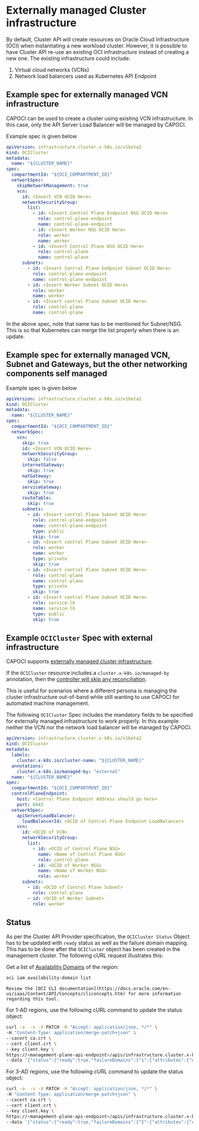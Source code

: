 # Externally managed Cluster infrastructure

By default, Cluster API will create resources on Oracle Cloud Infrastructure (OCI) when instantiating a new workload cluster. However, it is possible to have Cluster API re-use an existing OCI infrastructure instead of creating a new one. The existing infrastructure could include:

 1. Virtual cloud networks (VCNs)
 1. Network load balancers used as Kubernetes API Endpoint

## Example spec for externally managed VCN infrastructure

CAPOCI can be used to create a cluster using existing VCN infrastructure. In this case, only the
API Server Load Balancer will be managed by CAPOCI.

Example spec is given below

```yaml
apiVersion: infrastructure.cluster.x-k8s.io/v1beta2
kind: OCICluster
metadata:
  name: "${CLUSTER_NAME}"
spec:
  compartmentId: "${OCI_COMPARTMENT_ID}"
  networkSpec:
    skipNetworkManagement: true
    vcn:
      id: <Insert VCN OCID Here>
      networkSecurityGroup:
        list:
          - id: <Insert Control Plane Endpoint NSG OCID Here>
            role: control-plane-endpoint
            name: control-plane-endpoint
          - id: <Insert Worker NSG OCID Here>
            role: worker
            name: worker
          - id: <Insert Control Plane NSG OCID Here>
            role: control-plane
            name: control-plane
      subnets:
        - id: <Insert Control Plane Endpoint Subnet OCID Here>
          role: control-plane-endpoint
          name: control-plane-endpoint
        - id: <Insert Worker Subnet OCID Here>
          role: worker
          name: worker
        - id: <Insert control Plane Subnet OCID Here>
          role: control-plane
          name: control-plane
```

In the above spec, note that name has to be mentioned for Subnet/NSG. This is so that Kubernetes
can merge the list properly when there is an update.



## Example spec for externally managed VCN, Subnet and Gateways, but the other networking components self managed


Example spec is given below

```yaml
apiVersion: infrastructure.cluster.x-k8s.io/v1beta2
kind: OCICluster
metadata:
  name: "${CLUSTER_NAME}"
spec:
  compartmentId: "${OCI_COMPARTMENT_ID}"
  networkSpec:
    vcn:
      skip: true
      id: <Insert VCN OCID Here>
      networkSecurityGroup:
        skip: false
      internetGateway:
        skip: true
      natGateway:
        skip: true
      serviceGateway:
        skip: true
      routeTable:
        skip: true
      subnets:
        - id: <Insert control Plane Subnet OCID Here>
          role: control-plane-endpoint
          name: control-plane-endpoint
          type: public
          skip: true
        - id: <Insert control Plane Subnet OCID Here>
          role: worker
          name: worker
          type: private
          skip: true
        - id: <Insert control Plane Subnet OCID Here>
          role: control-plane
          name: control-plane
          type: private
          skip: true
        - id: <Insert control Plane Subnet OCID Here>
          role: service-lb
          name: service-lb
          type: public
          skip: true
```

## Example `OCICluster` Spec with external infrastructure

CAPOCI supports [externally managed cluster infrastructure](https://github.com/kubernetes-sigs/cluster-api/blob/10d89ceca938e4d3d94a1d1c2b60515bcdf39829/docs/proposals/20210203-externally-managed-cluster-infrastructure.md).

If the `OCICluster` resource includes a `cluster.x-k8s.io/managed-by` annotation, then the [controller will skip any reconciliation](https://cluster-api.sigs.k8s.io/developer/providers/cluster-infrastructure.html#normal-resource).

This is useful for scenarios where a different persona is managing the cluster infrastructure out-of-band while still wanting to use CAPOCI for automated machine management.

The following `OCICluster` Spec includes the mandatory fields to be specified for externally managed infrastructure to work properly. In this example neither the VCN nor the network load balancer will be managed by CAPOCI.

```yaml
apiVersion: infrastructure.cluster.x-k8s.io/v1beta2
kind: OCICluster
metadata:
  labels:
    cluster.x-k8s.io/cluster-name: "${CLUSTER_NAME}"
  annotations:
    cluster.x-k8s.io/managed-by: "external"
  name: "${CLUSTER_NAME}"
spec:
  compartmentId: "${OCI_COMPARTMENT_ID}"
  controlPlaneEndpoint:
    host: <Control Plane Endpoint Address should go here>
    port: 6443
  networkSpec:
    apiServerLoadBalancer:
      loadBalancerId: <OCID of Control Plane Endpoint LoadBalancer>
    vcn:
      id: <OCID of VCN>
      networkSecurityGroup:
        list:
          - id: <OCID of Control Plane NSG>
            name: <Name of Control Plane NSG>
            role: control-plane
          - id: <OCID of Worker NSG>
            name: <Name of Worker NSG>
            role: worker
      subnets:
        - id: <OCID of Control Plane Subnet>
          role: control-plane
        - id: <OCID of Worker Subnet>
          role: worker
```



## Status

As per the Cluster API Provider specification, the `OCICluster Status` Object has to be updated with `ready` status
as well as the failure domain mapping. This has to be done after the `OCICluster` object has been created in the management cluster.
The following cURL request illustrates this:

Get a list of [Availability Domains](../reference/glossary.md#ad) of the region:

```bash
oci iam availability-domain list
```

```admonish info
Review the [OCI CLI documentation](https://docs.oracle.com/en-us/iaas/Content/API/Concepts/cliconcepts.htm) for more information regarding this tool.
```

For 1-AD regions, use the following cURL command to update the status object:

```bash
curl -o  -s -X PATCH -H "Accept: application/json, */*" \
-H "Content-Type: application/merge-patch+json" \
--cacert ca.crt \
--cert client.crt \
--key client.key \
https://<management-plane-api-endpoint>/apis/infrastructure.cluster.x-k8s.io/v1beta2/namespaces/<cluster-namespace>/ociclusters/<cluster-name>/status \
--data '{"status":{"ready":true,"failureDomains":{"1":{"attributes":{"AvailabilityDomain":"zkJl:AP-HYDERABAD-1-AD-1","FaultDomain":"FAULT-DOMAIN-1"},"controlPlane":true},"2":{"attributes":{"AvailabilityDomain":"zkJl:AP-HYDERABAD-1-AD-1","FaultDomain":"FAULT-DOMAIN-2"},"controlPlane":true},"3":{"attributes":{"AvailabilityDomain":"zkJl:AP-HYDERABAD-1-AD-1","FaultDomain":"FAULT-DOMAIN-3"}}}}}'
```

For 3-AD regions, use the following cURL command to update the status object:

```bash
curl -o  -s -X PATCH -H "Accept: application/json, */*" \
-H "Content-Type: application/merge-patch+json" \
--cacert ca.crt \
--cert client.crt \
--key client.key \
https://<management-plane-api-endpoint>/apis/infrastructure.cluster.x-k8s.io/v1beta2/namespaces/<cluster-namespace>/ociclusters/<cluster-name>/status \
--data '{"status":{"ready":true,"failureDomains":{"1":{"attributes":{"AvailabilityDomain":"zkJl:US-ASHBURN-1-AD-1"},"controlPlane":true},"2":{"attributes":{"AvailabilityDomain":"zkJl:US-ASHBURN-1-AD-2"},"controlPlane":true},"3":{"attributes":{"AvailabilityDomain":"zkJl:US-ASHBURN-1-AD-3"}}}}}'
```

